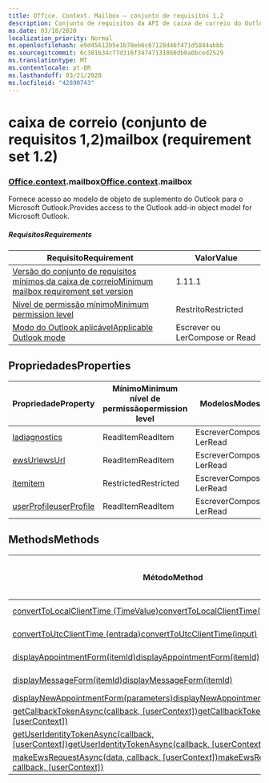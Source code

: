 ```yaml
---
title: Office. Context. Mailbox – conjunto de requisitos 1,2
description: Conjunto de requisitos da API de caixa de correio do Outlook versão 1,2 do modelo de objeto Mailbox.
ms.date: 03/18/2020
localization_priority: Normal
ms.openlocfilehash: e9d45612b5e1b78eb6c67128d46f471d5844abbb
ms.sourcegitcommit: 6c381634c77d316f34747131860db0a0bced2529
ms.translationtype: MT
ms.contentlocale: pt-BR
ms.lasthandoff: 03/21/2020
ms.locfileid: "42890743"
---
```

# <a name="mailbox-requirement-set-12"></a><span data-ttu-id="4163b-103">caixa de correio (conjunto de requisitos 1,2)</span><span class="sxs-lookup"><span data-stu-id="4163b-103">mailbox (requirement set 1.2)</span></span>

### <a name="officecontextmailbox"></a><span data-ttu-id="4163b-104">[Office](office.md)[.context](office.context.md).mailbox</span><span class="sxs-lookup"><span data-stu-id="4163b-104">[Office](office.md)[.context](office.context.md).mailbox</span></span>

<span data-ttu-id="4163b-105">Fornece acesso ao modelo de objeto de suplemento do Outlook para o Microsoft Outlook.</span><span class="sxs-lookup"><span data-stu-id="4163b-105">Provides access to the Outlook add-in object model for Microsoft Outlook.</span></span>

##### <a name="requirements"></a><span data-ttu-id="4163b-106">Requisitos</span><span class="sxs-lookup"><span data-stu-id="4163b-106">Requirements</span></span>

|<span data-ttu-id="4163b-107">Requisito</span><span class="sxs-lookup"><span data-stu-id="4163b-107">Requirement</span></span>| <span data-ttu-id="4163b-108">Valor</span><span class="sxs-lookup"><span data-stu-id="4163b-108">Value</span></span>|
|---|---|
|[<span data-ttu-id="4163b-109">Versão do conjunto de requisitos mínimos da caixa de correio</span><span class="sxs-lookup"><span data-stu-id="4163b-109">Minimum mailbox requirement set version</span></span>](../../requirement-sets/outlook-api-requirement-sets.md)| <span data-ttu-id="4163b-110">1.1</span><span class="sxs-lookup"><span data-stu-id="4163b-110">1.1</span></span>|
|[<span data-ttu-id="4163b-111">Nível de permissão mínimo</span><span class="sxs-lookup"><span data-stu-id="4163b-111">Minimum permission level</span></span>](../../../outlook/understanding-outlook-add-in-permissions.md)| <span data-ttu-id="4163b-112">Restrito</span><span class="sxs-lookup"><span data-stu-id="4163b-112">Restricted</span></span>|
|[<span data-ttu-id="4163b-113">Modo do Outlook aplicável</span><span class="sxs-lookup"><span data-stu-id="4163b-113">Applicable Outlook mode</span></span>](../../../outlook/outlook-add-ins-overview.md#extension-points)| <span data-ttu-id="4163b-114">Escrever ou Ler</span><span class="sxs-lookup"><span data-stu-id="4163b-114">Compose or Read</span></span>|

## <a name="properties"></a><span data-ttu-id="4163b-115">Propriedades</span><span class="sxs-lookup"><span data-stu-id="4163b-115">Properties</span></span>

| <span data-ttu-id="4163b-116">Propriedade</span><span class="sxs-lookup"><span data-stu-id="4163b-116">Property</span></span> | <span data-ttu-id="4163b-117">Mínimo</span><span class="sxs-lookup"><span data-stu-id="4163b-117">Minimum</span></span><br><span data-ttu-id="4163b-118">nível de permissão</span><span class="sxs-lookup"><span data-stu-id="4163b-118">permission level</span></span> | <span data-ttu-id="4163b-119">Modelos</span><span class="sxs-lookup"><span data-stu-id="4163b-119">Modes</span></span> | <span data-ttu-id="4163b-120">Tipo de retorno</span><span class="sxs-lookup"><span data-stu-id="4163b-120">Return type</span></span> | <span data-ttu-id="4163b-121">Mínimo</span><span class="sxs-lookup"><span data-stu-id="4163b-121">Minimum</span></span><br><span data-ttu-id="4163b-122">conjunto de requisitos</span><span class="sxs-lookup"><span data-stu-id="4163b-122">requirement set</span></span> |
|---|---|---|---|:---:|
| [<span data-ttu-id="4163b-123">la</span><span class="sxs-lookup"><span data-stu-id="4163b-123">diagnostics</span></span>](/javascript/api/outlook/office.mailbox?view=outlook-js-1.2#diagnostics) | <span data-ttu-id="4163b-124">ReadItem</span><span class="sxs-lookup"><span data-stu-id="4163b-124">ReadItem</span></span> | <span data-ttu-id="4163b-125">Escrever</span><span class="sxs-lookup"><span data-stu-id="4163b-125">Compose</span></span><br><span data-ttu-id="4163b-126">Ler</span><span class="sxs-lookup"><span data-stu-id="4163b-126">Read</span></span> | [<span data-ttu-id="4163b-127">La</span><span class="sxs-lookup"><span data-stu-id="4163b-127">Diagnostics</span></span>](/javascript/api/outlook/office.diagnostics?view=outlook-js-1.2) | [<span data-ttu-id="4163b-128">1.1</span><span class="sxs-lookup"><span data-stu-id="4163b-128">1.1</span></span>](../requirement-set-1.1/outlook-requirement-set-1.1.md) |
| [<span data-ttu-id="4163b-129">ewsUrl</span><span class="sxs-lookup"><span data-stu-id="4163b-129">ewsUrl</span></span>](/javascript/api/outlook/office.mailbox?view=outlook-js-1.2#ewsurl) | <span data-ttu-id="4163b-130">ReadItem</span><span class="sxs-lookup"><span data-stu-id="4163b-130">ReadItem</span></span> | <span data-ttu-id="4163b-131">Escrever</span><span class="sxs-lookup"><span data-stu-id="4163b-131">Compose</span></span><br><span data-ttu-id="4163b-132">Ler</span><span class="sxs-lookup"><span data-stu-id="4163b-132">Read</span></span> | <span data-ttu-id="4163b-133">String</span><span class="sxs-lookup"><span data-stu-id="4163b-133">String</span></span> | [<span data-ttu-id="4163b-134">1.1</span><span class="sxs-lookup"><span data-stu-id="4163b-134">1.1</span></span>](../requirement-set-1.1/outlook-requirement-set-1.1.md) |
| [<span data-ttu-id="4163b-135">item</span><span class="sxs-lookup"><span data-stu-id="4163b-135">item</span></span>](office.context.mailbox.item.md) | <span data-ttu-id="4163b-136">Restricted</span><span class="sxs-lookup"><span data-stu-id="4163b-136">Restricted</span></span> | <span data-ttu-id="4163b-137">Escrever</span><span class="sxs-lookup"><span data-stu-id="4163b-137">Compose</span></span><br><span data-ttu-id="4163b-138">Ler</span><span class="sxs-lookup"><span data-stu-id="4163b-138">Read</span></span> | [<span data-ttu-id="4163b-139">Item</span><span class="sxs-lookup"><span data-stu-id="4163b-139">Item</span></span>](/javascript/api/outlook/office.item?view=outlook-js-1.2) | [<span data-ttu-id="4163b-140">1.1</span><span class="sxs-lookup"><span data-stu-id="4163b-140">1.1</span></span>](../requirement-set-1.1/outlook-requirement-set-1.1.md) |
| [<span data-ttu-id="4163b-141">userProfile</span><span class="sxs-lookup"><span data-stu-id="4163b-141">userProfile</span></span>](/javascript/api/outlook/office.mailbox?view=outlook-js-1.2#userprofile) | <span data-ttu-id="4163b-142">ReadItem</span><span class="sxs-lookup"><span data-stu-id="4163b-142">ReadItem</span></span> | <span data-ttu-id="4163b-143">Escrever</span><span class="sxs-lookup"><span data-stu-id="4163b-143">Compose</span></span><br><span data-ttu-id="4163b-144">Ler</span><span class="sxs-lookup"><span data-stu-id="4163b-144">Read</span></span> | [<span data-ttu-id="4163b-145">UserProfile</span><span class="sxs-lookup"><span data-stu-id="4163b-145">UserProfile</span></span>](/javascript/api/outlook/office.userprofile?view=outlook-js-1.2) | [<span data-ttu-id="4163b-146">1.1</span><span class="sxs-lookup"><span data-stu-id="4163b-146">1.1</span></span>](../requirement-set-1.1/outlook-requirement-set-1.1.md) |

## <a name="methods"></a><span data-ttu-id="4163b-147">Methods</span><span class="sxs-lookup"><span data-stu-id="4163b-147">Methods</span></span>

| <span data-ttu-id="4163b-148">Método</span><span class="sxs-lookup"><span data-stu-id="4163b-148">Method</span></span> | <span data-ttu-id="4163b-149">Mínimo</span><span class="sxs-lookup"><span data-stu-id="4163b-149">Minimum</span></span><br><span data-ttu-id="4163b-150">nível de permissão</span><span class="sxs-lookup"><span data-stu-id="4163b-150">permission level</span></span> | <span data-ttu-id="4163b-151">Modelos</span><span class="sxs-lookup"><span data-stu-id="4163b-151">Modes</span></span> | <span data-ttu-id="4163b-152">Mínimo</span><span class="sxs-lookup"><span data-stu-id="4163b-152">Minimum</span></span><br><span data-ttu-id="4163b-153">conjunto de requisitos</span><span class="sxs-lookup"><span data-stu-id="4163b-153">requirement set</span></span> |
|---|---|---|:---:|
| [<span data-ttu-id="4163b-154">convertToLocalClientTime (TimeValue)</span><span class="sxs-lookup"><span data-stu-id="4163b-154">convertToLocalClientTime(timeValue)</span></span>](/javascript/api/outlook/office.mailbox?view=outlook-js-1.2#converttolocalclienttime-timevalue-) | <span data-ttu-id="4163b-155">ReadItem</span><span class="sxs-lookup"><span data-stu-id="4163b-155">ReadItem</span></span> | <span data-ttu-id="4163b-156">Escrever</span><span class="sxs-lookup"><span data-stu-id="4163b-156">Compose</span></span><br><span data-ttu-id="4163b-157">Ler</span><span class="sxs-lookup"><span data-stu-id="4163b-157">Read</span></span> | [<span data-ttu-id="4163b-158">1.1</span><span class="sxs-lookup"><span data-stu-id="4163b-158">1.1</span></span>](../requirement-set-1.1/outlook-requirement-set-1.1.md) |
| [<span data-ttu-id="4163b-159">convertToUtcClientTime (entrada)</span><span class="sxs-lookup"><span data-stu-id="4163b-159">convertToUtcClientTime(input)</span></span>](/javascript/api/outlook/office.mailbox?view=outlook-js-1.2#converttoutcclienttime-input-) | <span data-ttu-id="4163b-160">ReadItem</span><span class="sxs-lookup"><span data-stu-id="4163b-160">ReadItem</span></span> | <span data-ttu-id="4163b-161">Escrever</span><span class="sxs-lookup"><span data-stu-id="4163b-161">Compose</span></span><br><span data-ttu-id="4163b-162">Ler</span><span class="sxs-lookup"><span data-stu-id="4163b-162">Read</span></span> | [<span data-ttu-id="4163b-163">1.1</span><span class="sxs-lookup"><span data-stu-id="4163b-163">1.1</span></span>](../requirement-set-1.1/outlook-requirement-set-1.1.md) |
| [<span data-ttu-id="4163b-164">displayAppointmentForm(itemId)</span><span class="sxs-lookup"><span data-stu-id="4163b-164">displayAppointmentForm(itemId)</span></span>](/javascript/api/outlook/office.mailbox?view=outlook-js-1.2#displayappointmentform-itemid-) | <span data-ttu-id="4163b-165">ReadItem</span><span class="sxs-lookup"><span data-stu-id="4163b-165">ReadItem</span></span> | <span data-ttu-id="4163b-166">Escrever</span><span class="sxs-lookup"><span data-stu-id="4163b-166">Compose</span></span><br><span data-ttu-id="4163b-167">Ler</span><span class="sxs-lookup"><span data-stu-id="4163b-167">Read</span></span> | [<span data-ttu-id="4163b-168">1.1</span><span class="sxs-lookup"><span data-stu-id="4163b-168">1.1</span></span>](../requirement-set-1.1/outlook-requirement-set-1.1.md) |
| [<span data-ttu-id="4163b-169">displayMessageForm(itemId)</span><span class="sxs-lookup"><span data-stu-id="4163b-169">displayMessageForm(itemId)</span></span>](/javascript/api/outlook/office.mailbox?view=outlook-js-1.2#displaymessageform-itemid-) | <span data-ttu-id="4163b-170">ReadItem</span><span class="sxs-lookup"><span data-stu-id="4163b-170">ReadItem</span></span> | <span data-ttu-id="4163b-171">Escrever</span><span class="sxs-lookup"><span data-stu-id="4163b-171">Compose</span></span><br><span data-ttu-id="4163b-172">Ler</span><span class="sxs-lookup"><span data-stu-id="4163b-172">Read</span></span> | [<span data-ttu-id="4163b-173">1.1</span><span class="sxs-lookup"><span data-stu-id="4163b-173">1.1</span></span>](../requirement-set-1.1/outlook-requirement-set-1.1.md) |
| [<span data-ttu-id="4163b-174">displayNewAppointmentForm(parameters)</span><span class="sxs-lookup"><span data-stu-id="4163b-174">displayNewAppointmentForm(parameters)</span></span>](/javascript/api/outlook/office.mailbox?view=outlook-js-1.2#displaynewappointmentform-parameters-) | <span data-ttu-id="4163b-175">ReadItem</span><span class="sxs-lookup"><span data-stu-id="4163b-175">ReadItem</span></span> | <span data-ttu-id="4163b-176">Ler</span><span class="sxs-lookup"><span data-stu-id="4163b-176">Read</span></span> | [<span data-ttu-id="4163b-177">1.1</span><span class="sxs-lookup"><span data-stu-id="4163b-177">1.1</span></span>](../requirement-set-1.1/outlook-requirement-set-1.1.md) |
| <span data-ttu-id="4163b-178">[getCallbackTokenAsync(callback, [userContext])](/javascript/api/outlook/office.mailbox?view=outlook-js-1.2#getcallbacktokenasync-callback--usercontext-)</span><span class="sxs-lookup"><span data-stu-id="4163b-178">[getCallbackTokenAsync(callback, [userContext])](/javascript/api/outlook/office.mailbox?view=outlook-js-1.2#getcallbacktokenasync-callback--usercontext-)</span></span> | <span data-ttu-id="4163b-179">ReadItem</span><span class="sxs-lookup"><span data-stu-id="4163b-179">ReadItem</span></span> | <span data-ttu-id="4163b-180">Escrever</span><span class="sxs-lookup"><span data-stu-id="4163b-180">Compose</span></span><br><span data-ttu-id="4163b-181">Ler</span><span class="sxs-lookup"><span data-stu-id="4163b-181">Read</span></span> | [<span data-ttu-id="4163b-182">1.3</span><span class="sxs-lookup"><span data-stu-id="4163b-182">1.3</span></span>](../requirement-set-1.3/outlook-requirement-set-1.3.md)<br>[<span data-ttu-id="4163b-183">1.1</span><span class="sxs-lookup"><span data-stu-id="4163b-183">1.1</span></span>](../requirement-set-1.1/outlook-requirement-set-1.1.md) |
| <span data-ttu-id="4163b-184">[getUserIdentityTokenAsync(callback, [userContext])](/javascript/api/outlook/office.mailbox?view=outlook-js-1.2#getuseridentitytokenasync-callback--usercontext-)</span><span class="sxs-lookup"><span data-stu-id="4163b-184">[getUserIdentityTokenAsync(callback, [userContext])](/javascript/api/outlook/office.mailbox?view=outlook-js-1.2#getuseridentitytokenasync-callback--usercontext-)</span></span> | <span data-ttu-id="4163b-185">ReadItem</span><span class="sxs-lookup"><span data-stu-id="4163b-185">ReadItem</span></span> | <span data-ttu-id="4163b-186">Escrever</span><span class="sxs-lookup"><span data-stu-id="4163b-186">Compose</span></span><br><span data-ttu-id="4163b-187">Ler</span><span class="sxs-lookup"><span data-stu-id="4163b-187">Read</span></span> | [<span data-ttu-id="4163b-188">1.1</span><span class="sxs-lookup"><span data-stu-id="4163b-188">1.1</span></span>](../requirement-set-1.1/outlook-requirement-set-1.1.md) |
| <span data-ttu-id="4163b-189">[makeEwsRequestAsync(data, callback, [userContext])](/javascript/api/outlook/office.mailbox?view=outlook-js-1.2#makeewsrequestasync-data--callback--usercontext-)</span><span class="sxs-lookup"><span data-stu-id="4163b-189">[makeEwsRequestAsync(data, callback, [userContext])](/javascript/api/outlook/office.mailbox?view=outlook-js-1.2#makeewsrequestasync-data--callback--usercontext-)</span></span> | <span data-ttu-id="4163b-190">ReadWriteMailbox</span><span class="sxs-lookup"><span data-stu-id="4163b-190">ReadWriteMailbox</span></span> | <span data-ttu-id="4163b-191">Escrever</span><span class="sxs-lookup"><span data-stu-id="4163b-191">Compose</span></span><br><span data-ttu-id="4163b-192">Ler</span><span class="sxs-lookup"><span data-stu-id="4163b-192">Read</span></span> | [<span data-ttu-id="4163b-193">1.1</span><span class="sxs-lookup"><span data-stu-id="4163b-193">1.1</span></span>](../requirement-set-1.1/outlook-requirement-set-1.1.md) |
